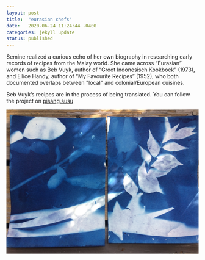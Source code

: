 ```yaml
---
layout: post
title:  "eurasian chefs"
date:   2020-06-24 11:24:44 -0400
categories: jekyll update
status: published
---
```

Semine realized a curious echo of her own biography in researching early records of recipes from the Malay world. She came across “Eurasian” women such as Beb Vuyk, author of “Groot Indonesisch Kookboek” (1973), and Ellice Handy, author of “My Favourite Recipes” (1952), who both documented overlaps between "local" and colonial/European cuisines. 

Beb Vuyk’s recipes are in the process of being translated. You can follow the project on [pisang.susu](https://pisangsusu.com "pisangsusu") 

![]( IMG_7440.JPG "cyanotype of pandan thai basil lime leaf and curry leaf")

